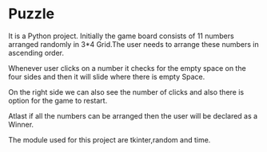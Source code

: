 # Puzzle
It is a Python project. Initially the game board consists of 11 numbers arranged randomly in 3*4 Grid.The user needs to arrange these numbers in ascending order.

Whenever user clicks on a number it checks for the empty space on the four sides and then it will slide where there is empty Space.

On the right side we can also see the number of clicks and also there is option for the game to restart.

Atlast if all the numbers can be arranged then the user will be declared as a Winner.

The module used for this project are tkinter,random and time.

